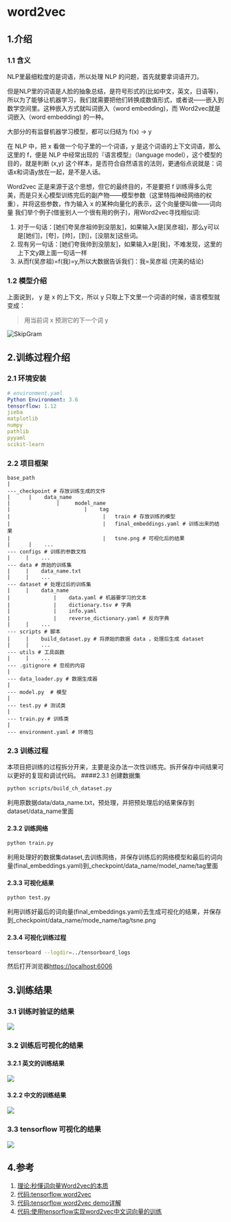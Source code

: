 # word2vec
## 1.介绍
### 1.1 含义
NLP里最细粒度的是词语，所以处理 NLP 的问题，首先就要拿词语开刀。

但是NLP里的词语是人脸的抽象总结，是符号形式的(比如中文，英文，日语等)，所以为了能够让机器学习，我们就需要把他们转换成数值形式，或者说——嵌入到数学空间里。这种嵌入方式就叫词嵌入（word embedding)，而 Word2vec就是词嵌入（word embedding) 的一种。

大部分的有监督机器学习模型，都可以归结为 f(x) -> y

在 NLP 中，把 x 看做一个句子里的一个词语，y 是这个词语的上下文词语，那么这里的 f，便是 NLP 中经常出现的『语言模型』（language model），这个模型的目的，就是判断 (x,y) 这个样本，是否符合自然语言的法则，更通俗点说就是：词语x和词语y放在一起，是不是人话。

Word2vec 正是来源于这个思想，但它的最终目的，不是要把 f 训练得多么完美，而是只关心模型训练完后的副产物——模型参数（这里特指神经网络的权重），并将这些参数，作为输入 x 的某种向量化的表示，这个向量便叫做——词向量
我们举个例子(借鉴别人一个很有用的例子)，用Word2vec寻找相似词:
1. 对于一句话：[她们夸吴彦祖帅到没朋友]，如果输入x是[吴彦祖]，那么y可以是[她们]，[夸]，[帅]，[到]，[没朋友]这些词。
2. 现有另一句话：[她们夸我帅到没朋友]，如果输入x是[我]，不难发现，这里的上下文y跟上面一句话一样
3. 从而f(吴彦祖)=f(我)=y,所以大数据告诉我们：我=吴彦祖 (完美的结论)
### 1.2 模型介绍
上面说到， y 是 x 的上下文，所以 y 只取上下文里一个词语的时候，语言模型就变成：
> 用当前词 x 预测它的下一个词 y

![](images/mode.jpg "SkipGram")
## 2.训练过程介绍
### 2.1 环境安装
 ```yaml
 # environment.yaml
Python Environment: 3.6
tensorflow: 1.12
jieba
matplotlib
numpy
pathlib
pyyaml
scikit-learn
```
### 2.2 项目框架
 ```angular2
base_path
|
---_checkpoint # 存放训练生成的文件
|      |    data_name
|               |     model_name
|                        |    tag
|                              |   train # 存放训练的模型
|                              |   final_embeddings.yaml # 训练出来的结果
|                              |   tsne.png # 可视化后的结果
|      |    ...
--- configs # 训练的参数文档
|     |    ...
--- data # 原始的训练集
|     |    data_name.txt
|     |    ...
--- dataset # 处理过后的训练集
|     |    data_name
|              |    data.yaml # 机器要学习的文本
|              |    dictionary.tsv # 字典
|              |    info.yaml
|              |    reverse_dictionary.yaml # 反向字典
|     |    ...
--- scripts # 脚本
|     |    build_dataset.py # 将原始的数据 data ，处理后生成 dataset
|     |    ...
--- utils # 工具函数
|     |    ...
--- .gitignore # 忽视的内容
|
--- data_loader.py # 数据生成器
|
--- model.py  # 模型
|
--- test.py # 测试类
|
--- train.py # 训练类
|
--- environment.yaml # 环境包
```
### 2.3 训练过程
本项目把训练的过程拆分开来，主要是没办法一次性训练完。拆开保存中间结果可以更好的复现和调试代码。
####2.3.1 创建数据集
```bash
python scripts/build_ch_dataset.py
```
利用原数据data/data_name.txt，预处理，并把预处理后的结果保存到dataset/data_name里面
#### 2.3.2 训练网络
```bash
python train.py
```
利用处理好的数据集dataset,去训练网络，并保存训练后的网络模型和最后的词向量(final_embeddings.yaml)到_checkpoint/data_name/model_name/tag里面
#### 2.3.3 可视化结果
```bash
python test.py
```
利用训练好最后的词向量(final_embeddings.yaml)去生成可视化的结果，并保存到_checkpoint/data_name/mode_name/tag/tsne.png
#### 2.3.4 可视化训练过程
```bash
tensorboard --logdir=../tensorboard_logs
```
然后打开浏览器[https://localhost:6006](https://localhost:6006)
## 3.训练结果
### 3.1 训练时验证的结果
![](images/english.png)
### 3.2 训练后可视化的结果
#### 3.2.1 英文的训练结果
![](images/tsne_en.png)
#### 3.2.2 中文的训练结果
![](images/tsne_ch.png)
### 3.3 tensorflow 可视化的结果
![](images/tensorboard.png)
## 4.参考
1. [理论:秒懂词向量Word2vec的本质](https://zhuanlan.zhihu.com/p/26306795)
2. [代码:tensorflow word2vec](https://github.com/tensorflow/tensorflow/blob/master/tensorflow/examples/tutorials/word2vec/word2vec_basic.py)
3. [代码:tensorflow word2vec demo详解](https://blog.csdn.net/weixin_42001089/article/details/81224869)
4. [代码:使用tensorflow实现word2vec中文词向量的训练](https://zhuanlan.zhihu.com/p/28979653)
